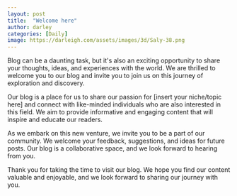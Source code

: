 ```yaml
---
layout: post
title:  "Welcome here"
author: darley
categories: [Daily]
image: https://darleigh.com/assets/images/3d/Saly-38.png
---
```

Blog can be a daunting task, but it's also an exciting opportunity to share your thoughts, ideas, and experiences with the world. We are thrilled to welcome you to our blog and invite you to join us on this journey of exploration and discovery.

Our blog is a place for us to share our passion for [insert your niche/topic here] and connect with like-minded individuals who are also interested in this field. We aim to provide informative and engaging content that will inspire and educate our readers.

As we embark on this new venture, we invite you to be a part of our community. We welcome your feedback, suggestions, and ideas for future posts. Our blog is a collaborative space, and we look forward to hearing from you.

Thank you for taking the time to visit our blog. We hope you find our content valuable and enjoyable, and we look forward to sharing our journey with you.
